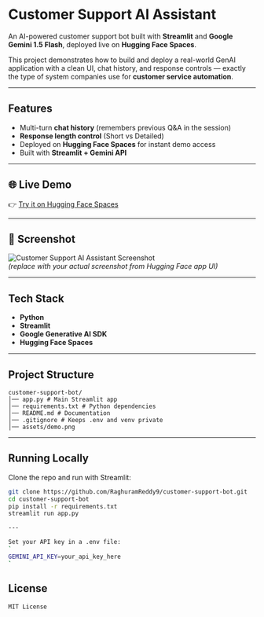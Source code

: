 #  Customer Support AI Assistant

An AI-powered customer support bot built with **Streamlit** and **Google Gemini 1.5 Flash**, deployed live on **Hugging Face Spaces**.  

This project demonstrates how to build and deploy a real-world GenAI application with a clean UI, chat history, and response controls — exactly the type of system companies use for **customer service automation**.

---

##  Features
- Multi-turn **chat history** (remembers previous Q&A in the session)  
- **Response length control** (Short vs Detailed)  
- Deployed on **Hugging Face Spaces** for instant demo access  
- Built with **Streamlit + Gemini API**  

---

## 🌐 Live Demo
👉 [Try it on Hugging Face Spaces](https://huggingface.co/spaces/RaghuramReddyT/customer-support-bot)  

---

## 📸 Screenshot
![Customer Support AI Assistant Screenshot](assets/demo.png)  
*(replace with your actual screenshot from Hugging Face app UI)*  

---

## Tech Stack
- **Python**
- **Streamlit**
- **Google Generative AI SDK**
- **Hugging Face Spaces**

---

## Project Structure
```
customer-support-bot/
│── app.py # Main Streamlit app
│── requirements.txt # Python dependencies
│── README.md # Documentation
│── .gitignore # Keeps .env and venv private
│── assets/demo.png
```

---

## Running Locally
Clone the repo and run with Streamlit:

```bash
git clone https://github.com/RaghuramReddy9/customer-support-bot.git
cd customer-support-bot
pip install -r requirements.txt
streamlit run app.py

---

Set your API key in a .env file:
`
GEMINI_API_KEY=your_api_key_here
`
```
## License
```
MIT License
```